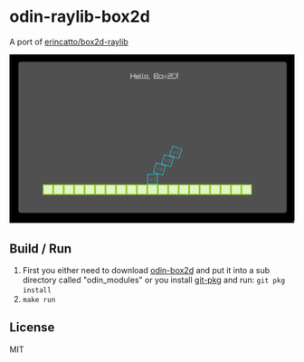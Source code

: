 # odin-raylib-box2d

A port of [erincatto/box2d-raylib](https://github.com/erincatto/box2d-raylib)

![](.github/images/screenshot.png)

## Build / Run

1. First you either need to download [odin-box2d](https://github.com/cr1sth0fer/odin-box2d) and put it into a sub directory called "odin_modules" or you install [git-pkg](https://github.com/atomicptr/gitpkg) and run: ```git pkg install```
2. ```make run```

## License

MIT
